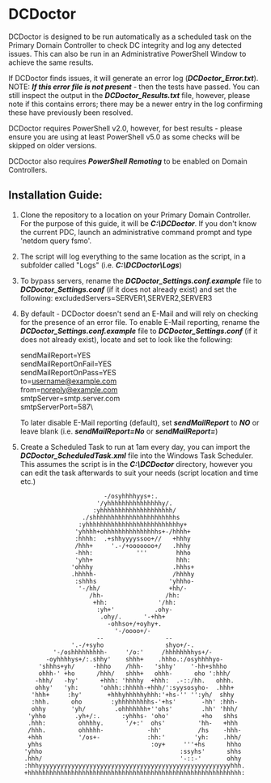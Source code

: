 # **DCDoctor**

DCDoctor is designed to be run automatically as a scheduled task on the Primary Domain Controller to check DC integrity and log any detected issues.
This can also be run in an Administrative PowerShell Window to achieve the same results.

If DCDoctor finds issues, it will generate an error log (***DCDoctor_Error.txt***). NOTE: ***If this error file is not present*** - then the tests have passed.
You can still inspect the output in the ***DCDoctor_Results.txt*** file, however, please note if this contains errors; there may be a newer entry in the log confirming these have previously been resolved. 

DCDoctor requires PowerShell v2.0, however, for best results - please ensure you are using at least PowerShell v5.0 as some checks will be skipped on older versions.

DCDoctor also requires ***PowerShell Remoting*** to be enabled on Domain Controllers.

## Installation Guide:

1) Clone the repository to a location on your Primary Domain Controller. For the purpose of this guide, it will be ***C:\DCDoctor***. If you don't know the current PDC, launch an administrative command prompt and type 'netdom query fsmo'.

2) The script will log everything to the same location as the script, in a subfolder called "Logs" (i.e. ***C:\DCDoctor\Logs***)

3) To bypass servers, rename the ***DCDoctor_Settings.conf.example*** file to ***DCDoctor_Settings.conf*** (if it does not already exist) and set the following:
   excludedServers=SERVER1,SERVER2,SERVER3

4) By default - DCDoctor doesn't send an E-Mail and will rely on checking for the presence of an error file. To enable E-Mail reporting, rename the ***DCDoctor_Settings.conf.example*** file to ***DCDoctor_Settings.conf*** (if it does not already exist), locate and set to look like the following:

   sendMailReport=YES\
   sendMailReportOnFail=YES\
   sendMailReportOnPass=YES\
   to=username@example.com\
   from=noreply@example.com\
   smtpServer=smtp.server.com\
   smtpServerPort=587\
   
   To later disable E-Mail reporting (default), set ***sendMailReport*** to ***NO*** or leave blank (i.e. ***sendMailReport=No*** or ***sendMailReport=***)

6) Create a Scheduled Task to run at 1am every day, you can import the ***DCDoctor_ScheduledTask.xml*** file into the Windows Task Scheduler.
   This assumes the script is in the ***C:\DCDoctor*** directory, however you can edit the task afterwards to suit your needs (script location and time etc.)



                              -/osyhhhhyys+:.
                            '/yhhhhhhhhhhhhhhhy/.
                           :yhhhhhhhhhhhhhhhhhhhh/
                        ./shhhhhhhhhhhhhhhhhhhhhhhs
                       :yhhhhhhhhhhhhhhhhhhhhhhhhhhy+
                      'yhhhh+ohhhhhhhhhhhhhhhs+-/hhhh+
                      :hhhh:  .+shhyyyyssoo+//   +hhhy
                      /hhh+     '.-/+ooooooo+/   .hhhy
                      -hhh:            '''        hhho
                      'yhh+                       hhh:
                     'ohhhy                      .hhhs+
                     .hhhhh-                     /hhhhy
                      :shhhs                    'yhhho-
                       '-/hh/                   +hh/-
                          /hh-                 /hh:
                           +hh:              '/hh:
                            :yh+'           .ohy-
                             .ohy/.      '-+hh+
                               -ohhso+/+oyhy+.
                                 '-/oooo+/-
                            --                 --
                     '.-/+syho                 shyo+/-.
                '-/oshhhhhhhhh-     '/o:'     /hhhhhhhhys+/-
              -oyhhhhys+/:.shhy'    shhh+    .hhho.:/osyhhhhyo-
            'shhhs+yh/     -hhho    /hhh-   'shhy'    '-hh+shhho
            ohhh-' +ho      /hhh/   shhh+   ohhh-      oho ':hhh/
           -hhh/   -hy'      +hhh: 'hhhhy  +hhh:  .-::/hh.   ohhh.
           ohhy'   'yh:      'ohhh::hhhhh-+hhh/':syysosyho-  .hhh+
          'hhh+     :hy'       +hhhyhhhhhyhhh:'+hs-'' '':yh/  shhy
          :hhh.      oho        :yhhhhhhhhhs-'+hs'       -hh' :hhh-
          ohhy       'yh/        .ohhhhhhh+''ohs'        .hh' 'hhh/
         'yhho        .yh+/:.      :yhhhs- 'oho'         +ho   shhs
         .hhh:         ohhhhy.      '/+:'  ohs'         'hh-   +hhh
         /hhh.         ohhhhh-            -hh'          /hs    -hhh-
         +hhh          '/os+-             :hh:'        'yh:    .hhh/
         yhhs                              :oy+     '''+hs      hhho
        'yhho                                      :ssyhs'      shhs
        .hhh/                                      '-::-'       ohhy
        :hhhyyyyyyyyyyyyyyyyyyyyyyyyyyyyyyyyyyyyyyyyyyyyyyyyyyyyyhhh.
        +hhhhhhhhhhhhhhhhhhhhhhhhhhhhhhhhhhhhhhhhhhhhhhhhhhhhhhhhhhh: 
